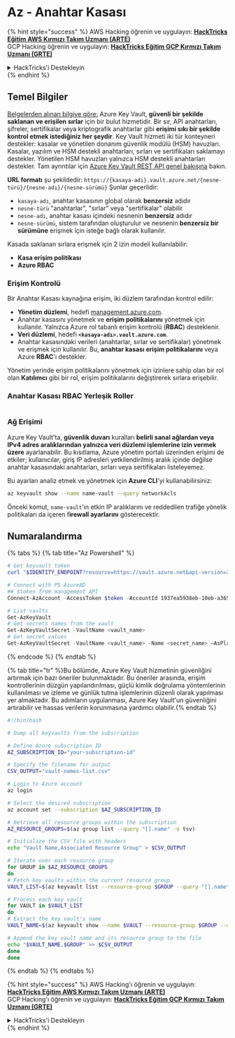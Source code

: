 # Az - Anahtar Kasası

{% hint style="success" %}
AWS Hacking öğrenin ve uygulayın: <img src="/.gitbook/assets/image.png" alt="" data-size="line">[**HackTricks Eğitim AWS Kırmızı Takım Uzmanı (ARTE)**](https://training.hacktricks.xyz/courses/arte)<img src="/.gitbook/assets/image.png" alt="" data-size="line">\
GCP Hacking öğrenin ve uygulayın: <img src="/.gitbook/assets/image (2).png" alt="" data-size="line">[**HackTricks Eğitim GCP Kırmızı Takım Uzmanı (GRTE)**<img src="/.gitbook/assets/image (2).png" alt="" data-size="line">](https://training.hacktricks.xyz/courses/grte)

<details>

<summary>HackTricks'i Destekleyin</summary>

* [**Abonelik planlarını**](https://github.com/sponsors/carlospolop) kontrol edin!
* 💬 [**Discord grubuna**](https://discord.gg/hRep4RUj7f) katılın veya [**telegram grubuna**](https://t.me/peass) katılın veya bizi **Twitter** 🐦 [**@hacktricks\_live**](https://twitter.com/hacktricks\_live)** takip edin.**
* **Hacking püf noktalarını paylaşarak PR'ler göndererek** [**HackTricks**](https://github.com/carlospolop/hacktricks) ve [**HackTricks Cloud**](https://github.com/carlospolop/hacktricks-cloud) github depolarına katkıda bulunun.

</details>
{% endhint %}

## Temel Bilgiler

[Belgelerden alınan bilgiye göre:](https://learn.microsoft.com/en-us/azure/key-vault/general/basic-concepts) Azure Key Vault, **güvenli bir şekilde saklanan ve erişilen sırlar** için bir bulut hizmetidir. Bir sır, API anahtarları, şifreler, sertifikalar veya kriptografik anahtarlar gibi **erişimi sıkı bir şekilde kontrol etmek istediğiniz her şeydir**. Key Vault hizmeti iki tür konteyneri destekler: kasalar ve yönetilen donanım güvenlik modülü (HSM) havuzları. Kasalar, yazılım ve HSM destekli anahtarları, sırları ve sertifikaları saklamayı destekler. Yönetilen HSM havuzları yalnızca HSM destekli anahtarları destekler. Tam ayrıntılar için [Azure Key Vault REST API genel bakışına](https://learn.microsoft.com/en-us/azure/key-vault/general/about-keys-secrets-certificates) bakın.

**URL formatı** şu şekildedir: `https://{kasaya-adı}.vault.azure.net/{nesne-türü}/{nesne-adı}/{nesne-sürümü}` Şunlar geçerlidir:

* `kasaya-adı`, anahtar kasasının global olarak **benzersiz** adıdır
* `nesne-türü` "anahtarlar", "sırlar" veya "sertifikalar" olabilir
* `nesne-adı`, anahtar kasası içindeki nesnenin **benzersiz** adıdır
* `nesne-sürümü`, sistem tarafından oluşturulur ve nesnenin **benzersiz bir sürümüne** erişmek için isteğe bağlı olarak kullanılır.

Kasada saklanan sırlara erişmek için 2 izin modeli kullanılabilir:

* **Kasa erişim politikası**
* **Azure RBAC**

### Erişim Kontrolü <a href="#access-control" id="access-control"></a>

Bir Anahtar Kasası kaynağına erişim, iki düzlem tarafından kontrol edilir:

* **Yönetim düzlemi**, hedefi [management.azure.com](http://management.azure.com/).&#x20;
* Anahtar kasasını yönetmek ve **erişim politikalarını** yönetmek için kullanılır. Yalnızca Azure rol tabanlı erişim kontrolü (**RBAC**) desteklenir.
* **Veri düzlemi**, hedefi **`<kasaya-adı>.vault.azure.com`**.&#x20;
* Anahtar kasasındaki verileri (anahtarlar, sırlar ve sertifikalar) yönetmek ve erişmek için kullanılır. Bu, **anahtar kasası erişim politikalarını** veya Azure **RBAC**'ı destekler.

Yönetim yerinde erişim politikalarını yönetmek için izinlere sahip olan bir rol olan **Katılımcı** gibi bir rol, erişim politikalarını değiştirerek sırlara erişebilir.

### Anahtar Kasası RBAC Yerleşik Roller <a href="#rbac-built-in-roles" id="rbac-built-in-roles"></a>

<figure><img src="../../.gitbook/assets/image (3) (1) (1) (1) (1).png" alt=""><figcaption></figcaption></figure>

### Ağ Erişimi

Azure Key Vault'ta, **güvenlik duvarı** kuralları **belirli sanal ağlardan veya IPv4 adres aralıklarından yalnızca veri düzlemi işlemlerine izin vermek üzere** ayarlanabilir. Bu kısıtlama, Azure yönetim portalı üzerinden erişimi de etkiler; kullanıcılar, giriş IP adresleri yetkilendirilmiş aralık içinde değilse anahtar kasasındaki anahtarları, sırları veya sertifikaları listeleyemez.

Bu ayarları analiz etmek ve yönetmek için **Azure CLI**'yi kullanabilirsiniz:
```bash
az keyvault show --name name-vault --query networkAcls
```
Önceki komut, `name-vault`'ın etkin IP aralıklarını ve reddedilen trafiğe yönelik politikaları da içeren f**irewall ayarlarını** gösterecektir.

## Numaralandırma

{% tabs %}
{% tab title="Az Powershell" %}
```powershell
# Get keyvault token
curl "$IDENTITY_ENDPOINT?resource=https://vault.azure.net&api-version=2017-09-01" -H secret:$IDENTITY_HEADER

# Connect with PS AzureAD
## $token from management API
Connect-AzAccount -AccessToken $token -AccountId 1937ea5938eb-10eb-a365-10abede52387 -KeyVaultAccessToken $keyvaulttoken

# List vaults
Get-AzKeyVault
# Get secrets names from the vault
Get-AzKeyVaultSecret -VaultName <vault_name>
# Get secret values
Get-AzKeyVaultSecret -VaultName <vault_name> -Name <secret_name> –AsPlainText
```
{% endcode %}
{% endtab %}

{% tab title="tr" %}Bu bölümde, Azure Key Vault hizmetinin güvenliğini artırmak için bazı öneriler bulunmaktadır. Bu öneriler arasında, erişim kontrollerinin düzgün yapılandırılması, güçlü kimlik doğrulama yöntemlerinin kullanılması ve izleme ve günlük tutma işlemlerinin düzenli olarak yapılması yer almaktadır. Bu adımların uygulanması, Azure Key Vault'un güvenliğini artırabilir ve hassas verilerin korunmasına yardımcı olabilir.{% endtab %}
```bash
#!/bin/bash

# Dump all keyvaults from the subscription

# Define Azure subscription ID
AZ_SUBSCRIPTION_ID="your-subscription-id"

# Specify the filename for output
CSV_OUTPUT="vault-names-list.csv"

# Login to Azure account
az login

# Select the desired subscription
az account set --subscription $AZ_SUBSCRIPTION_ID

# Retrieve all resource groups within the subscription
AZ_RESOURCE_GROUPS=$(az group list --query "[].name" -o tsv)

# Initialize the CSV file with headers
echo "Vault Name,Associated Resource Group" > $CSV_OUTPUT

# Iterate over each resource group
for GROUP in $AZ_RESOURCE_GROUPS
do
# Fetch key vaults within the current resource group
VAULT_LIST=$(az keyvault list --resource-group $GROUP --query "[].name" -o tsv)

# Process each key vault
for VAULT in $VAULT_LIST
do
# Extract the key vault's name
VAULT_NAME=$(az keyvault show --name $VAULT --resource-group $GROUP --query "name" -o tsv)

# Append the key vault name and its resource group to the file
echo "$VAULT_NAME,$GROUP" >> $CSV_OUTPUT
done
done
```
{% endtab %}
{% endtabs %}

{% hint style="success" %}
AWS Hacking'ı öğrenin ve uygulayın:<img src="/.gitbook/assets/image.png" alt="" data-size="line">[**HackTricks Eğitim AWS Kırmızı Takım Uzmanı (ARTE)**](https://training.hacktricks.xyz/courses/arte)<img src="/.gitbook/assets/image.png" alt="" data-size="line">\
GCP Hacking'ı öğrenin ve uygulayın: <img src="/.gitbook/assets/image (2).png" alt="" data-size="line">[**HackTricks Eğitim GCP Kırmızı Takım Uzmanı (GRTE)**<img src="/.gitbook/assets/image (2).png" alt="" data-size="line">](https://training.hacktricks.xyz/courses/grte)

<details>

<summary>HackTricks'i Destekleyin</summary>

* [**Abonelik planlarını**](https://github.com/sponsors/carlospolop) kontrol edin!
* 💬 [**Discord grubuna**](https://discord.gg/hRep4RUj7f) katılın veya [**telegram grubuna**](https://t.me/peass) katılın veya bizi **Twitter** 🐦 [**@hacktricks\_live**](https://twitter.com/hacktricks\_live)** takip edin.**
* **Hacking püf noktalarını paylaşarak PR'ler göndererek** [**HackTricks**](https://github.com/carlospolop/hacktricks) ve [**HackTricks Cloud**](https://github.com/carlospolop/hacktricks-cloud) github depolarına katkıda bulunun.

</details>
{% endhint %}
